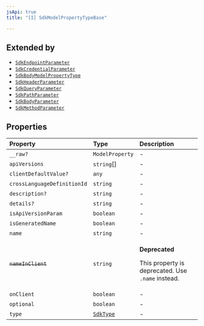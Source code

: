 ```yaml
---
jsApi: true
title: "[I] SdkModelPropertyTypeBase"

---
```

## Extended by

- [`SdkEndpointParameter`](SdkEndpointParameter.md)
- [`SdkCredentialParameter`](SdkCredentialParameter.md)
- [`SdkBodyModelPropertyType`](SdkBodyModelPropertyType.md)
- [`SdkHeaderParameter`](SdkHeaderParameter.md)
- [`SdkQueryParameter`](SdkQueryParameter.md)
- [`SdkPathParameter`](SdkPathParameter.md)
- [`SdkBodyParameter`](SdkBodyParameter.md)
- [`SdkMethodParameter`](SdkMethodParameter.md)

## Properties

| Property | Type | Description |
| :------ | :------ | :------ |
| `__raw?` | `ModelProperty` | - |
| `apiVersions` | `string`[] | - |
| `clientDefaultValue?` | `any` | - |
| `crossLanguageDefinitionId` | `string` | - |
| `description?` | `string` | - |
| `details?` | `string` | - |
| `isApiVersionParam` | `boolean` | - |
| `isGeneratedName` | `boolean` | - |
| `name` | `string` | - |
| ~~`nameInClient`~~ | `string` | <p>**Deprecated**</p><p>This property is deprecated. Use `.name` instead.</p> |
| `onClient` | `boolean` | - |
| `optional` | `boolean` | - |
| `type` | [`SdkType`](../type-aliases/SdkType.md) | - |
